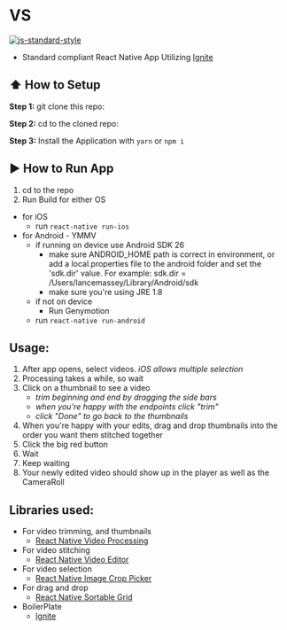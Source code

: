 #  VS
[![js-standard-style](https://img.shields.io/badge/code%20style-standard-brightgreen.svg?style=flat)](http://standardjs.com/)

* Standard compliant React Native App Utilizing [Ignite](https://github.com/infinitered/ignite)

## :arrow_up: How to Setup

**Step 1:** git clone this repo:

**Step 2:** cd to the cloned repo:

**Step 3:** Install the Application with `yarn` or `npm i`


## :arrow_forward: How to Run App

1. cd to the repo
2. Run Build for either OS
  * for iOS
    * run `react-native run-ios`
  * for Android - YMMV
    * if running on device use Android SDK 26 
      * make sure ANDROID_HOME path is correct in environment, or add a local.properties file to the android folder and set the 'sdk.dir' value. For example: sdk.dir = /Users/lancemassey/Library/Android/sdk
      * make sure you're using JRE 1.8 
    * if not on device
      * Run Genymotion
    * run `react-native run-android`
    
## Usage:

1. After app opens, select videos. _iOS allows multiple selection_
2. Processing takes a while, so wait
3. Click on a thumbnail to see a video
    * _trim beginning and end by dragging the side bars_
    * _when you're happy with the endpoints click "trim"_
    * _click "Done" to go back to the thumbnails_
4. When you're happy with your edits, drag and drop thumbnails into the order you want them stitched together
5. Click the big red button
6. Wait
7. Keep waiting
8. Your newly edited video should show up in the player as well as the CameraRoll

## Libraries used:
  * For video trimming, and thumbnails
    * [React Native Video Processing](https://github.com/shahen94/react-native-video-processing)
  * For video stitching
    * [React Native Video Editor](https://github.com/mostwantit/react-native-video-editor)
* For video selection
    * [React Native Image Crop Picker](https://github.com/ivpusic/react-native-image-crop-picker)
* For drag and drop
    * [React Native Sortable Grid](https://github.com/ollija/react-native-sortable-grid)
* BoilerPlate
    * [Ignite](https://github.com/infinitered/ignite)
